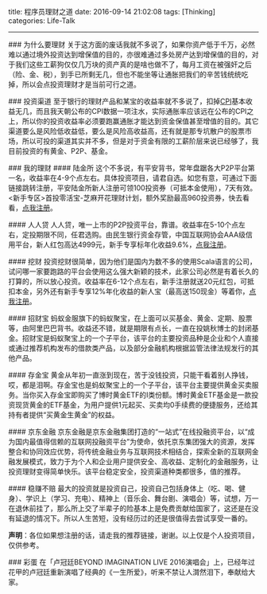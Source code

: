 title: 程序员理财之道
date: 2016-09-14 21:02:08
tags: [Thinking]
categories: Life-Talk

---

### 为什么要理财
关于这方面的废话我就不多说了，如果你资产低于千万，必然难以通过境外投资达到增保值的目的，亦很难通过多处房产达到增保值的目的，对于我们这些工薪狗仅仅几万块的资产真的是啥也做不了，每月工资在被强奸之后（险、金、税），到手已所剩无几，但也不能坐等让通胀把我们的辛苦钱统统吃掉，所以会点投资理财才是当前可行之道。

### 投资渠道
至于银行的理财产品和某宝的收益率就不多说了，扣掉[CPI](http://baike.baidu.com/link?url=FQ9Yf8c67E7TWjUVzcB5J8DmP8lRLcKTAZiM7Nxf80wcDUJqM4N0Qb-8-P1qChIU4F0Rl6YlAj3ABfhXVfIaiJXKKXju_GMX6l2nQdNx679DXDETLncVUi3BEjUjUmJR)基本收益无几，而且我天朝公布的CPI数据一项注水，实际通胀率应该远在公布的CPI之上，所以你的投资收益率必须要跑赢通胀才能达到资金保值甚至增值的目的。其它渠道要么是风险低收益低，要么是风险高收益高，还有就是那专坑散户的股票市场，所以可投的渠道其实并不多，但是对于资金有限的工薪阶层来说已经够了，我目前投资的有黄金、P2P、基金。

### 我的理财
#### 陆金所
这个不多说，有平安背书，常年盘踞各大P2P平台第一名，收益率在4-9个点左右。具体投资项目，请君自选。如您有意，可通过下面链接跳转注册，平安陆金所新人注册可领100投资券（可抵本金使用），7天有效。<新手专区>首投零活宝-芝麻开花理财计划，额外奖励最高960投资券，快去看看，[点我注册](http://t.lu.com/r/qvTZ1=J)。

#### 人人贷
人人贷，唯一上市的P2P投资平台，靠谱。收益率在5-10个点左右，定投期限不同，任君选购。由民生银行资金存管，中国互联网协会AAA级信用平台，新人红包高达4999元，新手专享标年化收益9.6%，[点我注册](http://www.we.com/regPageLandingD.action?inviteCode=11j3Fs7zKEz0Q)。

#### 挖财
投资挖财很简单，因为他们是国内为数不多的使用Scala语言的公司，试问哪一家要跑路的平台会使用这么强大新颖的技术，此家公司必然是有着长久的打算的，所以放心投资。收益率在6-12个点左右，新手注册就送20元红包，可抵扣本金，另外还有新手专享12%年化收益的新人宝（最高送150现金）等着你，[点我注册](https://8.wacai.com/finance/newInvitation/do_invRegIndex.action?u=beb5ca977df7c722&a_f=yq0hy$-01-004)。

#### 招财宝
蚂蚁金服旗下的蚂蚁聚宝，在上面可以买基金、黄金、定期、股票等，由阿里巴巴背书。收益还不错，就是期限有点长，一直在投姚秋博士的封闭基金。招财宝是蚂蚁聚宝上的一个子平台，该平台的主要投资品种是企业和个人直接或通过推荐机构发布的借款类产品，以及部分金融机构根据监管法律法规发行的其他产品。

#### 存金宝
黄金从年初一直涨到现在，苦于没钱投资，只能干看着别人挣钱，哎，都是泪啊。存金宝也是蚂蚁聚宝上的一个子平台，该平台主要提供黄金买卖服务。当你买入存金宝即购买了博时黄金ETF的I类份额。博时黄金ETF基金是一款投资现货黄金的ETF基金，为用户提供1元起买、买卖均0手续费的便捷服务，还给其持有者提供“买黄金生黄金”的权益。

#### 京东金融
京东金融是京东金融集团打造的“一站式”在线投融资平台，以“成为国内最值得信赖的互联网投融资平台”为使命，依托京东集团强大的资源，发挥整合和协同效应优势，将传统金融业务与互联网技术相结合，探索全新的互联网金融发展模式，致力于为个人和企业用户提供安全、高收益、定制化的金融服务，让投资理财变得简单快乐。该平台稳定安全，投资渠道种类都很多，值的推荐。

#### 稳赚不赔
最大的投资就是投资自己，投资自己包括身体上（吃、喝、健身）、学识上（学习、充电）、精神上（音乐会、舞台剧、演唱会）等，试想，万一在退休前挂了，那么所上交了半辈子的险基本上是免费贡献给国家了，这还是在没有延退的情况下。所以人生苦短，没有经历过的还是很值得去尝试享受一番的。

**声明**：各位如果想注册的话，请走我的推荐链接，谢谢。以上仅是个人投资项目，仅供参考。

### 彩蛋
在「卢冠廷BEYOND IMAGINATION LIVE 2016演唱会」上，已经年过花甲的卢冠廷重新演唱了经典的《一生所爱》，听来不禁让人潸然泪下，奉献给大家。
<center>
<embed src="http://static.video.qq.com/TPout.swf?vid=k0199hnmf8m&auto=0" allowFullScreen="true" quality="high" width="720" height="600" align="middle" allowScriptAccess="always" type="application/x-shockwave-flash">
</embed>
<br/>
</center>
